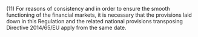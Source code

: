 (11) For reasons of consistency and in order to ensure the smooth functioning of the financial markets, it is necessary that the provisions laid down in this Regulation and the related national provisions transposing Directive 2014/65/EU apply from the same date.